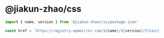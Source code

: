 # @jiakun-zhao/css

```ts
import { name, version } from '@jiakun-zhao/css/package.json'

const href = `https://registry.npmmirror.com/${name}/${version}/files/dist/index.css`
```
